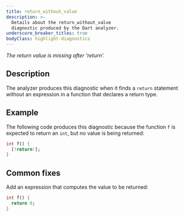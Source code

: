 ```yaml
---
title: return_without_value
description: >-
  Details about the return_without_value
  diagnostic produced by the Dart analyzer.
underscore_breaker_titles: true
bodyClass: highlight-diagnostics
---
```


_The return value is missing after 'return'._

## Description

The analyzer produces this diagnostic when it finds a `return` statement
without an expression in a function that declares a return type.

## Example

The following code produces this diagnostic because the function `f` is
expected to return an `int`, but no value is being returned:

```dart
int f() {
  [!return!];
}
```

## Common fixes

Add an expression that computes the value to be returned:

```dart
int f() {
  return 0;
}
```
